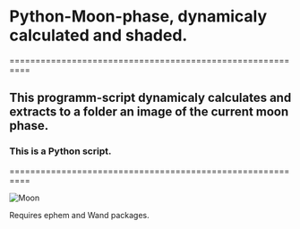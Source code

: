 # Python-Moon-phase, dynamicaly calculated and shaded.
==========================================================

## This programm-script dynamicaly calculates and extracts to a folder an image of the current moon phase.

### This is a Python script.
==========================================================

![Moon](https://github.com/nikospag/bash-moon-phase/blob/master/sample/phase.png)

Requires ephem and Wand packages.

